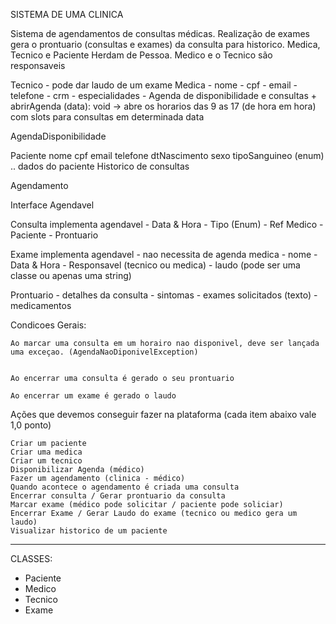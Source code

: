 SISTEMA DE UMA CLINICA 

Sistema de agendamentos de consultas médicas. 
Realização de exames gera o prontuario (consultas e exames) da consulta para historico.
Medica, Tecnico e Paciente Herdam de Pessoa. Medico e o Tecnico são responsaveis

Tecnico - pode dar laudo de um exame
Medica - nome - cpf - email - telefone
    - crm
    - especialidades
    - Agenda de disponibilidade e consultas
    + abrirAgenda (data): void -> abre os horarios das 9 as 17 (de hora em hora) com slots para consultas em determinada data

AgendaDisponibilidade

Paciente nome cpf email telefone dtNascimento sexo tipoSanguineo (enum)
    .. dados do paciente
    Historico de consultas

Agendamento

Interface Agendavel

Consulta implementa agendavel - Data & Hora - Tipo (Enum) - Ref Medico - Paciente - Prontuario

Exame implementa agendavel - nao necessita de agenda medica - nome - Data & Hora - Responsavel (tecnico ou medica) - laudo (pode ser uma classe ou apenas uma string)

Prontuario - detalhes da consulta - sintomas - exames solicitados (texto) - medicamentos

Condicoes Gerais:

    Ao marcar uma consulta em um horairo nao disponivel, deve ser lançada uma exceçao. (AgendaNaoDiponivelException)


    Ao encerrar uma consulta é gerado o seu prontuario

    Ao encerrar um exame é gerado o laudo

Ações que devemos conseguir fazer na plataforma (cada item abaixo vale 1,0 ponto)

    Criar um paciente
    Criar uma medica
    Criar um tecnico
    Disponibilizar Agenda (médico)
    Fazer um agendamento (clinica - médico)
    Quando acontece o agendamento é criada uma consulta
    Encerrar consulta / Gerar prontuario da consulta
    Marcar exame (médico pode solicitar / paciente pode soliciar)
    Encerrar Exame / Gerar Laudo do exame (tecnico ou medico gera um laudo)
    Visualizar historico de um paciente

-----
CLASSES:
- Paciente
- Medico
- Tecnico
- Exame